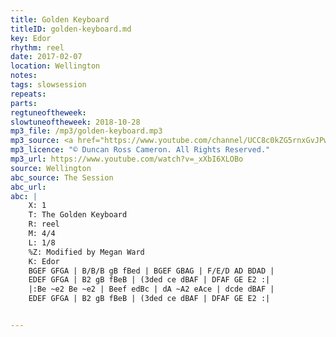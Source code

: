 ```yaml
---
title: Golden Keyboard
titleID: golden-keyboard.md
key: Edor
rhythm: reel
date: 2017-02-07
location: Wellington
notes:
tags: slowsession
repeats: 
parts: 
regtuneoftheweek:
slowtuneoftheweek: 2018-10-28
mp3_file: /mp3/golden-keyboard.mp3
mp3_source: <a href="https://www.youtube.com/channel/UCC8c0kZG5rnxGvJPwaYvBkg">Duncan Ross Cameron</a>
mp3_licence: "© Duncan Ross Cameron. All Rights Reserved."
mp3_url: https://www.youtube.com/watch?v=_xXbI6XLOBo
source: Wellington
abc_source: The Session
abc_url:
abc: |
    X: 1
    T: The Golden Keyboard
    R: reel
    M: 4/4
    L: 1/8
    %Z: Modified by Megan Ward
    K: Edor
    BGEF GFGA | B/B/B gB fBed | BGEF GBAG | F/E/D AD BDAD |
    EDEF GFGA | B2 gB fBeB | (3ded ce dBAF | DFAF GE E2 :|
    |:Be ~e2 Be ~e2 | Beef edBc | dA ~A2 eAce | dcde dBAF |
    EDEF GFGA | B2 gB fBeB | (3ded ce dBAF | DFAF GE E2 :|


---
```

